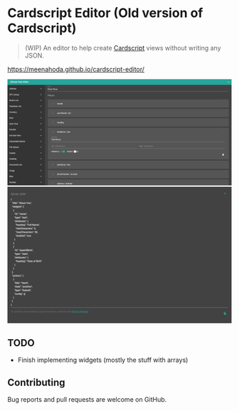 # Cardscript Editor (Old version of Cardscript)

> (WIP) An editor to help create [Cardscript](https://github.com/wmfs/cardscript) views without writing any JSON.

https://meenahoda.github.io/cardscript-editor/

![Editor Screenshot](examples/editor.PNG?raw=true)
![Preview Screenshot](examples/preview.PNG?raw=true)

## TODO
* Finish implementing widgets (mostly the stuff with arrays)

## Contributing

Bug reports and pull requests are welcome on GitHub.
